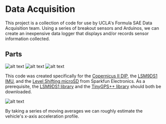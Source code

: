 # Data Acquisition
This project is a collection of code for use by UCLA's Formula SAE Data Acquisition team.
Using a series of breakout sensors and Arduinos, we can create an inexpensive data logger that displays and/or records sensor information collected.

## Parts
![alt text](https://cdn.sparkfun.com//assets/parts/8/2/5/6/11858-01.jpg "Copernicus II DIP")
![alt text](https://cdn.sparkfun.com//assets/parts/1/0/5/3/3/13284-02.jpg "LSM9DS1 Breakout")
![alt text](https://cdn.sparkfun.com//assets/parts/1/1/2/6/7/13743-01.jpg "microSD Breakout")

This code was created specifically for the [Copernicus II DIP](https://www.sparkfun.com/products/11858 "Copernicus II Breakout"),  the [LSM9DS1 IMU](https://www.sparkfun.com/products/13284 "LMS9DS1 Breakout"), and the [Level Shifting microSD](https://www.sparkfun.com/products/13743 "Level Shifter microSD Breakout") from Sparkfun Electronics. As a prerequisite, the [LSM9DS1 library](https://github.com/kms-uzuki/Data-Acquisition/tree/master/Libraries/SparkFun_LSM9DS1_Arduino_Library-master) and the [TinyGPS++ library](https://github.com/kms-uzuki/Data-Acquisition/tree/master/Libraries/TinyGPSPlus-master) should both be downloaded.

![alt text](https://user-images.githubusercontent.com/33558268/66520067-50ed3a00-ea9d-11e9-969b-f9d5e404ecee.png "Example data")

By taking a series of moving averages we can roughly estimate the vehicle's x-axis acceleration profile.
